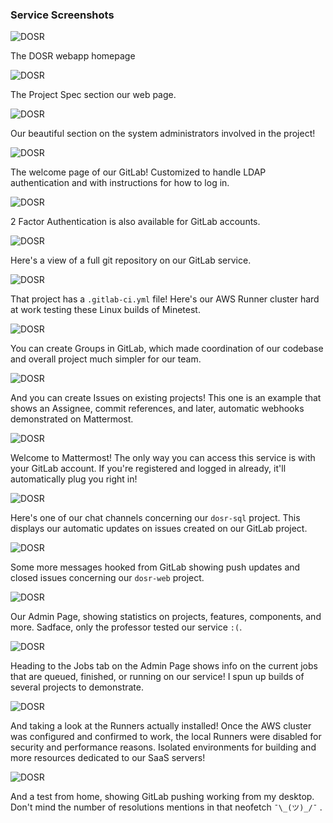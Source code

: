 

### Service Screenshots

![DOSR](01-dosr-home.png)

The DOSR webapp homepage

![DOSR](02-dosr-specs.png)

The Project Spec section our web page.

![DOSR](03-dosr-admins.png)

Our beautiful section on the system administrators involved in the project!

![DOSR](04-gitlab-ldap.png)

The welcome page of our GitLab! Customized to handle LDAP authentication and with instructions for how to log in.

![DOSR](05-gitlab-2fa.png)

2 Factor Authentication is also available for GitLab accounts. 

![DOSR](06-gitlab-project.png)

Here's a view of a full git repository on our GitLab service.

![DOSR](07-gitlab-pipeline.png)

That project has a `.gitlab-ci.yml` file! Here's our AWS Runner cluster hard at work testing these Linux builds of Minetest.

![DOSR](08-gitlab-team.png)

You can create Groups in GitLab, which made coordination of our codebase and overall project much simpler for our team.

![DOSR](09-gitlab-issue.png)

And you can create Issues on existing projects! This one is an example that shows an Assignee, commit references, and later, automatic webhooks demonstrated on Mattermost.

![DOSR](10-mattermost-sso.png)

Welcome to Mattermost! The only way you can access this service is with your GitLab account. If you're registered and logged in already, it'll automatically plug you right in!

![DOSR](11-mattermost-webhook-messages.png)

Here's one of our chat channels concerning our `dosr-sql` project. This displays our automatic updates on issues created on our GitLab project. 

![DOSR](12-mattermost-webhooks-issues.png)

Some more messages hooked from GitLab showing push updates and closed issues concerning our `dosr-web` project. 

![DOSR](13-gitlab-admin.png)

Our Admin Page, showing statistics on projects, features, components, and more. Sadface, only the professor tested our service `:(`. 

![DOSR](14-gitlab-admin-jobs.png)

Heading to the Jobs tab on the Admin Page shows info on the current jobs that are queued, finished, or running on our service! I spun up builds of several projects to demonstrate.

![DOSR](15-gitlab-admin-runners.png)

And taking a look at the Runners actually installed! Once the AWS cluster was configured and confirmed to work, the local Runners were disabled for security and performance reasons. Isolated environments for building and more resources dedicated to our SaaS servers!

![DOSR](16-gitlab-push-test.png)

And a test from home, showing GitLab pushing working from my desktop. Don't mind the number of resolutions mentions in that neofetch `¯\_(ツ)_/¯` .

